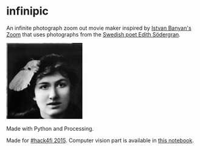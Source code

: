# infinipic

An infinite photograph zoom out movie maker inspired by [Istvan Banyan's Zoom](https://www.youtube.com/watch?v=sTww-fCuc7Y) that uses photographs from the [Swedish poet Edith Södergran](https://en.wikipedia.org/wiki/Edith_S%C3%B6dergran).

![example animation](animated.gif)

Made with Python and Processing.

Made for [#hack4fi 2015](http://hack4.fi/). Computer vision part is available in [this notebook](http://nbviewer.ipython.org/gist/mgiraldo/653014a14cb4cf6b490e).
